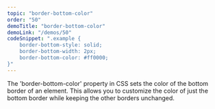 ```yaml
---
topic: "border-bottom-color"
order: "50"
demoTitle: "border-bottom-color"
demoLink: "/demos/50"
codeSnippet: ".example {
    border-bottom-style: solid;
    border-bottom-width: 2px;
    border-bottom-color: #ff0000;
}"
---
```


The 'border-bottom-color' property in CSS sets the color of the bottom border of an element. This allows you to customize the color of just the bottom border while keeping the other borders unchanged.
<br />
